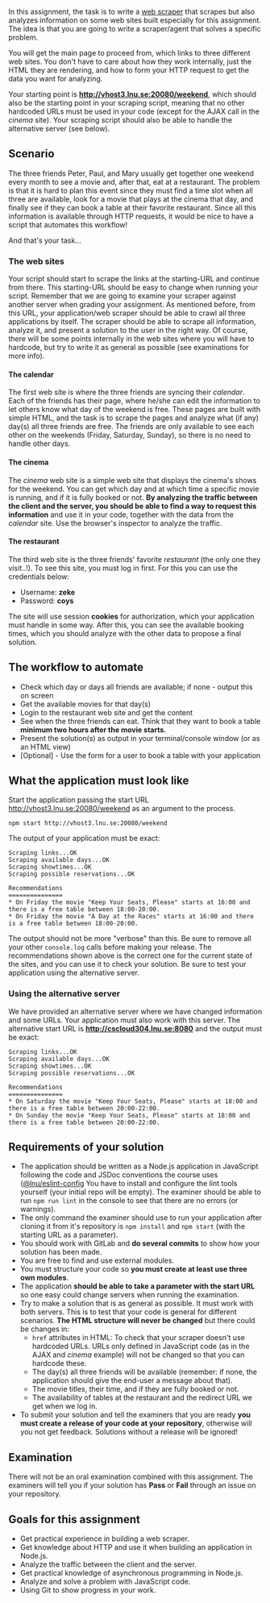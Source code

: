 In this assignment, the task is to write a [web scraper](https://en.wikipedia.org/wiki/Web_scraping) that scrapes but also analyzes information on some web sites built especially for this assignment. The idea is that you are going to write a scraper/agent that solves a specific problem.

You will get the main page to proceed from, which links to three different web sites. You don't have to care about how they work internally, just the HTML they are rendering, and how to form your HTTP request to get the data you want for analyzing.

Your starting point is **<http://vhost3.lnu.se:20080/weekend>**, which should also be the starting point in your scraping script, meaning that no other hardcoded URLs must be used in your code (except for the AJAX call in the *cinema* site). Your scraping script should also be able to handle the alternative server (see below).

## Scenario

The three friends Peter, Paul, and Mary usually get together one weekend every month to see a movie and, after that, eat at a restaurant. The problem is that it is hard to plan this event since they must find a time slot when all three are available, look for a movie that plays at the cinema that day, and finally see if they can book a table at their favorite restaurant. Since all this information is available through HTTP requests, it would be nice to have a script that automates this workflow!

And that's your task...

### The web sites

Your script should start to scrape the links at the starting-URL and continue from there. This starting-URL should be easy to change when running your script. Remember that we are going to examine your scraper against another server when grading your assignment. As mentioned before, from this URL, your application/web scraper should be able to crawl all three applications by itself. The scraper should be able to scrape all information, analyze it, and present a solution to the user in the right way. Of course, there will be some points internally in the web sites where you will have to hardcode, but try to write it as general as possible (see examinations for more info).

#### The calendar

The first web site is where the three friends are syncing their *calendar*. Each of the friends has their page, where he/she can edit the information to let others know what day of the weekend is free. These pages are built with simple HTML, and the task is to scrape the pages and analyze what (if any) day(s) all three friends are free. The friends are only available to see each other on the weekends (Friday, Saturday, Sunday), so there is no need to handle other days.

#### The cinema

The *cinema* web site is a simple web site that displays the cinema's shows for the weekend. You can get which day and at which time a specific movie is running, and if it is fully booked or not. **By analyzing the traffic between the client and the server, you should be able to find a way to request this information** and use it in your code, together with the data from the *calendar* site. Use the browser's inspector to analyze the traffic.

#### The restaurant

The third web site is the three friends' favorite *restaurant* (the only one they visit..!). To see this site, you must log in first. For this you can use the credentials below:

* Username: **zeke**
* Password: **coys**

The site will use session **cookies** for authorization, which your application must handle in some way. After this, you can see the available booking times, which you should analyze with the other data to propose a final solution.

## The workflow to automate

* Check which day or days all friends are available; if none - output this on screen
* Get the available movies for that day(s)
* Login to the restaurant web site and get the content
* See when the three friends can eat. Think that they want to book a table **minimum two hours after the movie starts.**
* Present the solution(s) as output in your terminal/console window (or as an HTML view)
* [Optional] - Use the form for a user to book a table with your application

## What the application must look like

Start the application passing the start URL <http://vhost3.lnu.se:20080/weekend> as an argument to the process.

```shell
npm start http://vhost3.lnu.se:20080/weekend
```

The output of your application must be exact:

```shell
Scraping links...OK
Scraping available days...OK
Scraping showtimes...OK
Scraping possible reservations...OK

Recommendations
===============
* On Friday the movie "Keep Your Seats, Please" starts at 16:00 and there is a free table between 18:00-20:00.
* On Friday the movie "A Day at the Races" starts at 16:00 and there is a free table between 18:00-20:00.
```

The output should not be more "verbose" than this. Be sure to remove all your other `console.log` calls before making your release. The recommendations shown above is the correct one for the current state of the sites, and you can use it to check your solution. Be sure to test your application using the alternative server.

### Using the alternative server

We have provided an alternative server where we have changed information and some URLs. Your application must also work with this server. The alternative start URL is **<http://cscloud304.lnu.se:8080>** and the output must be exact:

```shell
Scraping links...OK
Scraping available days...OK
Scraping showtimes...OK
Scraping possible reservations...OK

Recommendations
===============
* On Saturday the movie "Keep Your Seats, Please" starts at 18:00 and there is a free table between 20:00-22:00.
* On Sunday the movie "Keep Your Seats, Please" starts at 18:00 and there is a free table between 20:00-22:00.
```

## Requirements of your solution

* The application should be written as a Node.js application in JavaScript following the code and JSDoc conventions the course uses ([@lnu/eslint-config](https://www.npmjs.com/package/@lnu/eslint-config) You have to install and configure the lint tools yourself (your initial repo will be empty). The examiner should be able to run `npm run lint` in the console to see that there are no errors (or warnings).
* The only command the examiner should use to run your application after cloning it from it's repository is `npm install` and `npm start` (with the starting URL as a parameter).
* You should work with GitLab and **do several commits** to show how your solution has been made.
* You are free to find and use external modules.
* You must structure your code so **you must create at least use three own modules**.
* The application **should be able to take a parameter with the start URL** so one easy could change servers when running the examination.
* Try to make a solution that is as general as possible. It must work with both servers. This is to test that your code is general for different scenarios. **The HTML structure will never be changed** but there could be changes in:
  * `href` attributes in HTML: To check that your scraper doesn't use hardcoded URLs. URLs only defined in JavaScript code (as in the AJAX and *cinema* example) will not be changed so that you can hardcode these.
  * The day(s) all three friends will be available (remember: if none, the application should give the end-user a message about that).
  * The movie titles, their time, and if they are fully booked or not.
  * The availability of tables at the restaurant and the redirect URL we get when we log in.
* To submit your solution and tell the examiners that you are ready **you must create a release of your code at your repository**, otherwise will you not get feedback. Solutions without a release will be ignored!

## Examination

There will not be an oral examination combined with this assignment. The examiners will tell you if your solution has **Pass** or **Fail** through an issue on your repository.

## Goals for this assignment

* Get practical experience in building a web scraper.
* Get knowledge about HTTP and use it when building an application in Node.js.
* Analyze the traffic between the client and the server.
* Get practical knowledge of asynchronous programming in Node.js.
* Analyze and solve a problem with JavaScript code.
* Using Git to show progress in your work.
